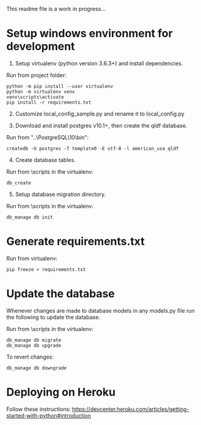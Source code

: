 This readme file is a work in progress...

# Setup windows environment for development
1. Setup virtualenv (python version 3.6.3+) and install dependencies.

Run from project folder:
```
python -m pip install --user virtualenv
python -m virtualenv venv
venv\scripts\activate
pip install -r requirements.txt
```

2. Customize local_config_sample.py and rename it to local_config.py

3. Download and install postgres v10.1+, then create the qldf database.

Run from "..\PostgreSQL\10\bin":
```
createdb -U postgres -T template0 -E utf-8 -l american_usa qldf
```

4. Create database tables.

Run from \scripts in the virtualenv:
```
db_create
```

5. Setup database migration directory.

Run from \scripts in the virtualenv:
```
db_manage db init
```

# Generate requirements.txt
Run from virtualenv:
```
pip freeze > requirements.txt
```

# Update the database
Whenever changes are made to database models in any models.py file run the following to update the database.

Run from \scripts in the virtualenv:
```
db_manage db migrate
db_manage db upgrade
```

To revert changes:
```
db_manage db downgrade
```

# Deploying on Heroku
Follow these instructions:
https://devcenter.heroku.com/articles/getting-started-with-python#introduction
